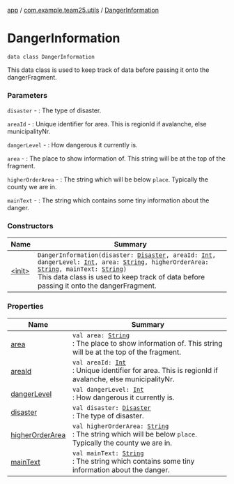 [app](../../index.md) / [com.example.team25.utils](../index.md) / [DangerInformation](./index.md)

# DangerInformation

`data class DangerInformation`

This data class is used to keep track of data before passing it onto the dangerFragment.

### Parameters

`disaster` - : The type of disaster.

`areaId` - : Unique identifier for area. This is regionId if avalanche, else municipalityNr.

`dangerLevel` - : How dangerous it currently is.

`area` - : The place to show information of. This string will be at the top of the fragment.

`higherOrderArea` - : The string which will be below `place`. Typically the county we are in.

`mainText` - : The string which contains some tiny information about the danger.

### Constructors

| Name | Summary |
|---|---|
| [&lt;init&gt;](-init-.md) | `DangerInformation(disaster: `[`Disaster`](../-disaster/index.md)`, areaId: `[`Int`](https://kotlinlang.org/api/latest/jvm/stdlib/kotlin/-int/index.html)`, dangerLevel: `[`Int`](https://kotlinlang.org/api/latest/jvm/stdlib/kotlin/-int/index.html)`, area: `[`String`](https://kotlinlang.org/api/latest/jvm/stdlib/kotlin/-string/index.html)`, higherOrderArea: `[`String`](https://kotlinlang.org/api/latest/jvm/stdlib/kotlin/-string/index.html)`, mainText: `[`String`](https://kotlinlang.org/api/latest/jvm/stdlib/kotlin/-string/index.html)`)`<br>This data class is used to keep track of data before passing it onto the dangerFragment. |

### Properties

| Name | Summary |
|---|---|
| [area](area.md) | `val area: `[`String`](https://kotlinlang.org/api/latest/jvm/stdlib/kotlin/-string/index.html)<br>: The place to show information of. This string will be at the top of the fragment. |
| [areaId](area-id.md) | `val areaId: `[`Int`](https://kotlinlang.org/api/latest/jvm/stdlib/kotlin/-int/index.html)<br>: Unique identifier for area. This is regionId if avalanche, else municipalityNr. |
| [dangerLevel](danger-level.md) | `val dangerLevel: `[`Int`](https://kotlinlang.org/api/latest/jvm/stdlib/kotlin/-int/index.html)<br>: How dangerous it currently is. |
| [disaster](disaster.md) | `val disaster: `[`Disaster`](../-disaster/index.md)<br>: The type of disaster. |
| [higherOrderArea](higher-order-area.md) | `val higherOrderArea: `[`String`](https://kotlinlang.org/api/latest/jvm/stdlib/kotlin/-string/index.html)<br>: The string which will be below `place`. Typically the county we are in. |
| [mainText](main-text.md) | `val mainText: `[`String`](https://kotlinlang.org/api/latest/jvm/stdlib/kotlin/-string/index.html)<br>: The string which contains some tiny information about the danger. |
